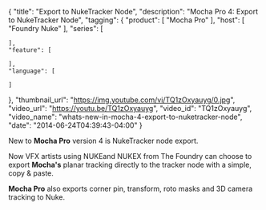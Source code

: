 {
  "title": "Export to NukeTracker Node",
  "description": "Mocha Pro 4: Export to NukeTracker Node",
  "tagging": {
    "product": [
      "Mocha Pro"
    ],
    "host": [
      "Foundry Nuke"
    ],
    "series": [

    ],
    "feature": [

    ],
    "language": [

    ]
  },
  "thumbnail_url": "https://img.youtube.com/vi/TQ1zOxyauyg/0.jpg",
  "video_url": "https://youtu.be/TQ1zOxyauyg",
  "video_id": "TQ1zOxyauyg",
  "video_name": "whats-new-in-mocha-4-export-to-nuketracker-node",
  "date": "2014-06-24T04:39:43-04:00"
}

New to **Mocha Pro** version 4 is NukeTracker node export.

Now VFX artists using NUKEand NUKEX from The Foundry can choose to export
**Mocha's** planar tracking directly to the tracker node with a simple, copy
&amp; paste.

**Mocha Pro** also exports corner pin, transform, roto masks and 3D camera tracking to Nuke.
